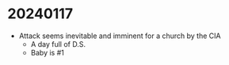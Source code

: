 # 20240117
* Attack seems inevitable and imminent for a church by the CIA
     - A day full of D.S.
     - Baby is #1
